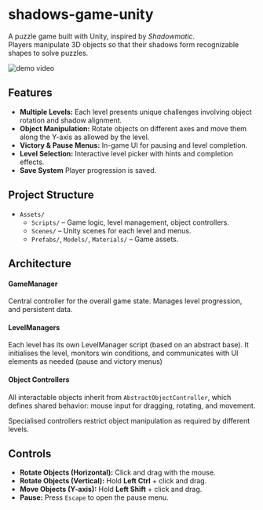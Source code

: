 # shadows-game-unity

A puzzle game built with Unity, inspired by *Shadowmatic*.  
Players manipulate 3D objects so that their shadows form recognizable shapes to solve puzzles.

![demo video](shadows-unity-demo.gif)

## Features

- **Multiple Levels:** Each level presents unique challenges involving object rotation and shadow alignment.
- **Object Manipulation:** Rotate objects on different axes and move them along the Y-axis as allowed by the level.
- **Victory & Pause Menus:** In-game UI for pausing and level completion.
- **Level Selection:** Interactive level picker with hints and completion effects.
- **Save System** Player progression is saved. 


## Project Structure

- `Assets/`
  - `Scripts/` – Game logic, level management, object controllers.
  - `Scenes/` – Unity scenes for each level and menus.
  - `Prefabs/`, `Models/`, `Materials/` – Game assets.


## Architecture

#### GameManager

Central controller for the overall game state. Manages level progression, and persistent data.

#### LevelManagers

Each level has its own LevelManager script (based on an abstract base). It initialises the level, monitors win conditions, and communicates with UI elements as needed (pause and victory menus)

#### Object Controllers

All interactable objects inherit from `AbstractObjectController`, which defines shared behavior: mouse input for dragging, rotating, and movement. 

Specialised controllers restrict object manipulation as required by different levels.


## Controls

- **Rotate Objects (Horizontal):** Click and drag with the mouse.  
- **Rotate Objects (Vertical):** Hold **Left Ctrl** + click and drag.  
- **Move Objects (Y-axis):** Hold **Left Shift** + click and drag.  
- **Pause:** Press `Escape` to open the pause menu.  
